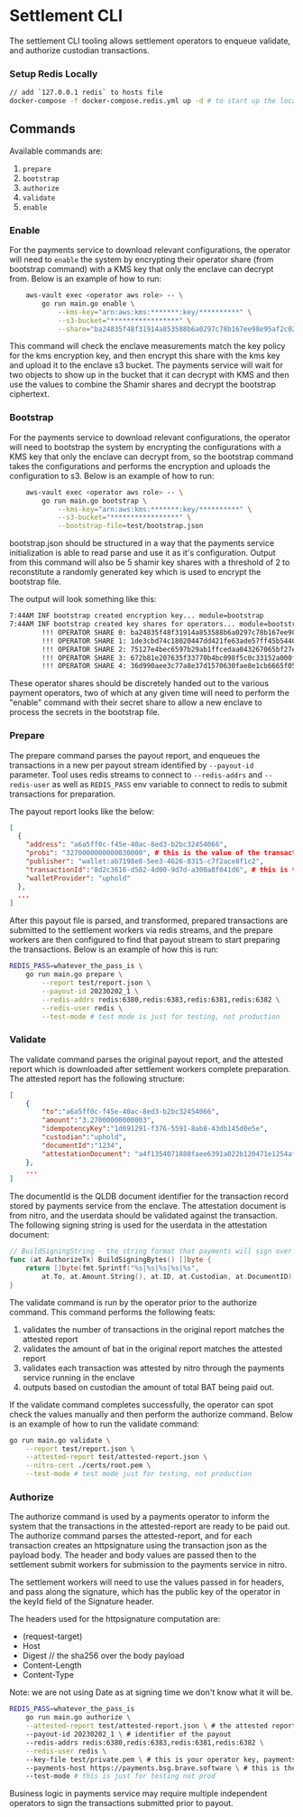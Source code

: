 # Settlement CLI

The settlement CLI tooling allows settlement operators to enqueue
validate, and authorize custodian transactions.

### Setup Redis Locally
```bash
// add `127.0.0.1 redis` to hosts file
docker-compose -f docker-compose.redis.yml up -d # to start up the local redis cluster
```

## Commands

Available commands are:

1. `prepare`
2. `bootstrap`
3. `authorize`
4. `validate`
5. `enable`

### Enable

For the payments service to download relevant configurations, the operator will need to `enable`
the system by encrypting their operator share (from bootstrap command) with a KMS key that only the enclave can decrypt from.
Below is an example of how to run:

```bash
    aws-vault exec <operator aws role> -- \
        go run main.go enable \
            --kms-key="arn:aws:kms:*******:key/**********" \
            --s3-bucket="*****************" \
            --share="ba24835f48f31914a853588b6a0297c78b167ee98e95af2c02c1e1b44452b00f28"
```

This command will check the enclave measurements match the key policy for the kms encryption key, and
then encrypt this share with the kms key and upload it to the enclave s3 bucket.  The payments service
will wait for two objects to show up in the bucket that it can decrypt with KMS and then use the values
to combine the Shamir shares and decrypt the bootstrap ciphertext.


### Bootstrap

For the payments service to download relevant configurations, the operator will need to bootstrap
the system by encrypting the configurations with a KMS key that only the enclave can decrypt from,
so the bootstrap command takes the configurations and performs the encryption and uploads the
configuration to s3.  Below is an example of how to run:

```bash
    aws-vault exec <operator aws role> -- \
        go run main.go bootstrap \
            --kms-key="arn:aws:kms:*******:key/**********" \
            --s3-bucket="*****************" \
            --bootstrap-file=test/bootstrap.json
```

bootstrap.json should be structured in a way that the payments service initialization is able to read
parse and use it as it's configuration.  Output from this command will also be 5 shamir key shares with
a threshold of 2 to reconstitute a randomly generated key which is used to encrypt the bootstrap file.

The output will look something like this:

```bash
7:44AM INF bootstrap created encryption key... module=bootstrap
7:44AM INF bootstrap created key shares for operators... module=bootstrap
        !!! OPERATOR SHARE 0: ba24835f48f31914a853588b6a0297c78b167ee98e95af2c02c1e1b44452b00f28
        !!! OPERATOR SHARE 1: 1de3cbd74c18020447dd421fe63ade57ff45b5440f9df7bd7d375346bee85171e9
        !!! OPERATOR SHARE 2: 75127e4bec6597b29ab1ffcedaa043267065bf27e0c6f4e4d12f05fe5de527f5e8
        !!! OPERATOR SHARE 3: 672b81e207635f33770b4bc098f5c0c33152a000f80b8a7dd9f201c8a62c1481c2
        !!! OPERATOR SHARE 4: 36d990aee3c77a8e37d1570630fae8e1cb6665f05ed82666bbe5303b86ce11daa6
```

These operator shares should be discretely handed out to the various payment operators, two of which
at any given time will need to perform the "enable" command with their secret share to allow a new
enclave to process the secrets in the bootstrap file.

### Prepare

The prepare command parses the payout report, and enqueues the transactions in 
a new per payout stream identified by `--payout-id` parameter.  Tool uses redis streams
to connect to `--redis-addrs` and `--redis-user` as well as `REDIS_PASS` env variable
to connect to redis to submit transactions for preparation.

The payout report looks like the below:
```json
[
  {
    "address": "a6a5ff0c-f45e-40ac-8ed3-b2bc32454066",
    "probi": "3270000000000030000", # this is the value of the transaction in BAT probi
    "publisher": "wallet:ab7198e8-5ee3-4626-8315-c7f2ace8f1c2",
    "transactionId":"8d2c3616-d582-4d00-9d7d-a300a8f041d6", # this is the batch identifier
    "walletProvider": "uphold"
  },
  ...
]
```

After this payout file is parsed, and transformed, prepared transactions are submitted
to the settlement workers via redis streams, and the prepare workers are then configured
to find that payout stream to start preparing the transactions.  Below is an example of
how this is run:

```bash
REDIS_PASS=whatever_the_pass_is \
    go run main.go prepare \
        --report test/report.json \
        --payout-id 20230202_1 \
        --redis-addrs redis:6380,redis:6383,redis:6381,redis:6382 \
        --redis-user redis \
        --test-mode # test mode is just for testing, not production
```

### Validate

The validate command parses the original payout report, and the attested report which is downloaded
after settlement workers complete preparation.  The attested report has the following structure:

```json
[
    {
        "to":"a6a5ff0c-f45e-40ac-8ed3-b2bc32454066",
        "amount":"3.27000000000003",
        "idempotencyKey":"1d691291-f376-5591-8ab8-43db145d0e5e",
        "custodian":"uphold",
        "documentId":"1234",
        "attestationDocument": "a4f1354071880faee6391a022b120471e1254afbc87f198d4ce8833350b3a9596fb09ea17eb20fcfc0ed8e63596281cca4f260096943bc6eadf78ffef6da5604"
    },
    ...
]
```

The documentId is the QLDB document identifier for the transaction record stored by payments
service from the enclave.  The attestation document is from nitro, and the userdata should be validated against
the transaction.  The following signing string is used for the userdata in the attestation document:

```go
// BuildSigningString - the string format that payments will sign over per tx
func (at AuthorizeTx) BuildSigningBytes() []byte {
    return []byte(fmt.Sprintf("%s|%s|%s|%s|%s",
        at.To, at.Amount.String(), at.ID, at.Custodian, at.DocumentID))
}
```

The validate command is run by the operator prior to the authorize command.  This command
performs the following feats:

1. validates the number of transactions in the original report matches the attested report
2. validates the amount of bat in the original report matches the attested report
3. validates each transaction was attested by nitro through the payments service running in the enclave
4. outputs based on custodian the amount of total BAT being paid out.

If the validate command completes successfully, the operator can spot check the values manually
and then perform the authorize command.  Below is an example of how to run the validate command:

```bash
go run main.go validate \
    --report test/report.json \
    --attested-report test/attested-report.json \
    --nitro-cert ./certs/root.pem \
    --test-mode # test mode just for testing, not production
```

### Authorize

The authorize command is used by a payments operator to inform the system that
the transactions in the attested-report are ready to be paid out.  The authorize command
parses the attested-report, and for each transaction creates an httpsignature using the
transaction json as the payload body.  The header and body values are passed then to the settlement
submit workers for submission to the payments service in nitro.

The settlement workers will need to use the values passed in for headers, and pass along the signature,
which has the public key of the operator in the keyId field of the Signature header.

The headers used for the httpsignature computation are:

* (request-target)
* Host
* Digest // the sha256 over the body payload
* Content-Length
* Content-Type

Note: we are not using Date as at signing time we don't know what it will be.

```bash
REDIS_PASS=whatever_the_pass_is 
    go run main.go authorize \
    --attested-report test/attested-report.json \ # the attested report you validated
    --payout-id 20230202_1 \ # identifier of the payout
    --redis-addrs redis:6380,redis:6383,redis:6381,redis:6382 \
    --redis-user redis \ 
    --key-file test/private.pem \ # this is your operator key, payments validates your key
    --payments-host https://payments.bsg.brave.software \ # this is the host of the payments service in nitro
    --test-mode # this is just for testing not prod
```

Business logic in payments service may require multiple independent operators to sign the transactions
submitted prior to payout.
